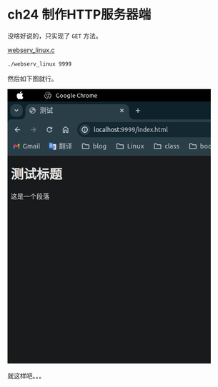 # ch24 制作HTTP服务器端

没啥好说的，只实现了 `GET` 方法。

[webserv_linux.c](./webserv_linux.c)

```bash
./webserv_linux 9999
```

然后如下图就行。

![24](./webserv.png )

就这样吧。。。